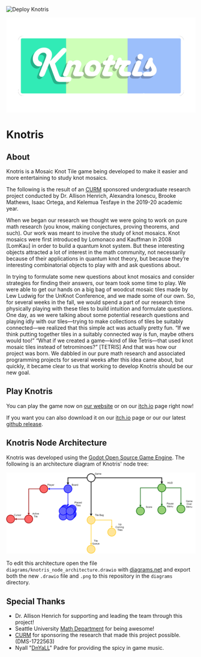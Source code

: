 ![Deploy Knotris](https://github.com/Izook/knotris/workflows/Deploy%20Knotris/badge.svg?event=push)

<p align="center">
  <img width="auto" height="auto" src="./docs/assets/SocialCard.png">
</p>

# Knotris

## About

Knotris is a Mosaic Knot Tile game being developed to make it easier and more entertaining to study knot mosaics.

The following is the result of an [CURM](http://urmath.org/curm/) sponsored undergraduate research project conducted by Dr. Allison Henrich, Alexandra Ionescu, Brooke Mathews, Isaac Ortega, and Kelemua Tesfaye in the 2019-20 academic year.

When we began our research we thought we were going to work on pure math research (you know, making conjectures, proving theorems, and such). Our work was meant to involve the study of knot mosaics. Knot mosaics were first introduced by Lomonaco and Kauffman in 2008 [LomKau] in order to build a quantum knot system. But these interesting objects attracted a lot of interest in the math community, not necessarily because of their applications in quantum knot theory, but because they’re interesting combinatorial objects to play with and ask questions about.

In trying to formulate some new questions about knot mosaics and consider strategies for finding their answers, our team took some time to play. We were able to get our hands on a big bag of woodcut mosaic tiles made by Lew Ludwig for the UnKnot Conference, and we made some of our own. So, for several weeks in the fall, we would spend a part of our research time physically playing with these tiles to build intuition and formulate questions. One day, as we were talking about some potential research questions and playing idly with our tiles—trying to make collections of tiles be suitably connected—we realized that this simple act was actually pretty fun. “If we think putting together tiles in a suitably connected way is fun, maybe others would too!” “What if we created a game—kind of like Tetris—that used knot mosaic tiles instead of tetrominoes?” [TETRIS] And that was how our project was born. We dabbled in our pure math research and associated programming projects for several weeks after this idea came about, but quickly, it became clear to us that working to develop Knotris should be our new goal.

## Play Knotris

You can play the game now on [our website](https://izook.github.io/knotris/) or on our [itch.io](https://izook.itch.io/knotris) page right now!

If you want you can also download it on our [itch.io](https://izook.itch.io/knotris) page or our our latest [github release](https://github.com/Izook/knotris/releases/latest).

## Knotris Node Architecture

Knotris was developed using the [Godot Open Source Game Engine](https://godotengine.org/). The following is an architecture diagram of Knotris' node tree:

![Knotis Node Architecture](diagrams/knotris_node_architecture.png)

To edit this architecture open the file `diagrams/knotris_node_architecture.drawio` with [diagrams.net](https://www.diagrams.net/) and export both the new `.drawio` file and `.png` to this repository in the `diagrams` directory.

## Special Thanks

- Dr. Allison Henrich for supporting and leading the team through this project!
- Seattle University [Math Department](https://www.seattleu.edu/scieng/math/) for being awesome!
- [CURM](http://urmath.org/curm/) for sponsoring the research that made this project possible. (DMS-1722563)
- Nyall "[DnYaLL](https://soundcloud.com/nyall-padre)" Padre for providing the spicy in game music.
